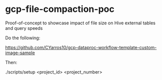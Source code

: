 # gcp-file-compaction-poc

Proof-of-concept to showcase impact of file size on Hive external tables and query speeds

Do the following:

https://github.com/CYarros10/gcp-dataproc-workflow-template-custom-image-sample

Then:

./scripts/setup <project_id> <project_number> <region> <dataset> <table>